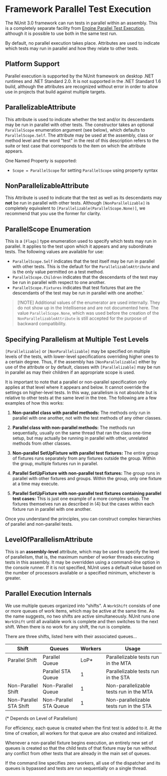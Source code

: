 # Framework Parallel Test Execution

The NUnit 3.0 framework can run tests in parallel within an assembly. This is a completely separate facility from
[Engine Parallel Test Execution](Engine-Parallel-Test-Execution.md), although it is possible to use both in the same
test run.

By default, no parallel execution takes place. Attributes are used to indicate which tests may run in parallel and how
they relate to other tests.

## Platform Support

Parallel execution is supported by the NUnit framework on desktop .NET runtimes and .NET Standard 2.0. It is not
supported in the .NET Standard 1.6 build, although the attributes are recognized without error in order to allow use in
projects that build against multiple targets.

## ParallelizableAttribute

This attribute is used to indicate whether the test and/or its descendants may be run in parallel with other tests. The
constructor takes an optional `ParallelScope` enumeration argument (see below), which defaults to `ParallelScope.Self`.
The attribute may be used at the assembly, class or method level and the word "test" in the rest of this description
refers to the suite or test case that corresponds to the item on which the attribute appears.

One Named Property is supported:

* `Scope = ParallelScope` for setting `ParallelScope` using property syntax

## NonParallelizableAttribute

This Attribute is used to indicate that the test as well as its descendants may __not__ be run in parallel with other
tests. Although `[NonParallelizable]` is completely equivalent to `[Parallelizable(ParallelScope.None)]`, we recommend
that you use the former for clarity.

## ParallelScope Enumeration

This is a `[Flags]` type enumeration used to specify which tests may run in parallel. It applies to the test upon which
it appears and any subordinate tests. The following values are available for use:

* `ParallelScope.Self` indicates that the test itself may be run in parallel with other tests. This is the default for
  the `ParallelizableAttribute` and is the only value permitted on a test method.
* `ParallelScope.Children` indicates that the descendants of the test may be run in parallel with respect to one
  another.
* `ParallelScope.Fixtures` indicates that test fixtures that are the descendants of the test may be run in parallel with
  one another.`

> [!NOTE] Additional values of the enumerator are used internally. They do not show up in the Intellisense and are not
> documented here. The value `ParallelScope.None`, which was used before the creation of the
> `NonParallelizableAttribute` is still accepted for the purpose of backward compatibility.

## Specifying Parallelism at Multiple Test Levels

`[Parallelizable]` or `[NonParallelizable]` may be specified on multiple levels of the tests, with lower-level
specifications overriding higher ones to a certain degree. Thus, if the assembly has `[NonParallelizable]` either by use
of the attribute or by default, classes with `[Parallelizable]` may be run in parallel as may their children if an
appropriate scope is used.

It is important to note that a parallel or non-parallel specification only applies at that level where it appears and
below. It cannot override the settings on higher-level tests. In this way, parallelism is not absolute but is relative
to other tests at the same level in the tree. The following are a few examples of how this works:

1. __Non-parallel class with parallel methods:__ The methods only run in parallel with one another, not with the test
   methods of any other classes.

2. __Parallel class with non-parallel methods:__ The methods run sequentially, usually on the same thread that ran the
   class one-time setup, but may actually be running in parallel with other, unrelated methods from other classes.

3. __Non-parallel SetUpFixture with parallel test fixtures:__ The entire group of fixtures runs separately from any
   fixtures outside the group. Within the group, multiple fixtures run in parallel.

4. __Parallel SetUpFixture with non-parallel test fixtures:__ The group runs in parallel with other fixtures and groups.
   Within the group, only one fixture at a time may execute.

5. __Parallel SetUpFixture with non-parallel test fixtures containing parallel test cases:__ This is just one example of
   a more complex setup. The fixtures themselves run as described in (4) but the cases within each fixture run in
   parallel with one another.

Once you understand the principles, you can construct complex hierarchies of parallel and non-parallel tests.

## LevelOfParallelismAttribute

This is an __assembly-level__ attribute, which may be used to specify the level of parallelism, that is, the maximum
number of worker threads executing tests in this assembly. It may be overridden using a command-line option in the
console runner. If it is not specified, NUnit uses a default value based on the number of processors available or a
specified minimum, whichever is greater.

## Parallel Execution Internals

We use multiple queues organized into "shifts". A `WorkShift` consists of one or more queues of work items, which may be
active at the same time. As the name suggests, no two shifts are active simultaneously. NUnit runs one `WorkShift` until
all available work is complete and then switches to the next shift. When there is no work for any shift, the run is
complete.

There are three shifts, listed here with their associated queues...

|     Shift              |    Queues              |  Workers  |  Usage    |
|------------------------|------------------------|-----------|-----------|
| Parallel Shift         | Parallel Queue         |    LoP*   | Parallelizable tests run in the MTA |
|                        | Parallel STA Queue     |     1     | Parallelizable tests run in the STA |
| Non-Parallel Shift     | Non-Parallel Queue     |     1     | Non-parallelizable tests run in the MTA |
| Non-Parallel STA Shift | Non-Parallel STA Queue |     1     | Non-parallelizable tests run in the STA |

(* Depends on Level of Parallelism)

For efficiency, each queue is created when the first test is added to it. At the time of creation, all workers for that
queue are also created and initialized.

Whenever a non-parallel fixture begins execution, an entirely new set of queues is created so that the child tests of
that fixture may be run without any conflict from other tests that are already in the main set of queues.

If the command line specifies zero workers, all use of the dispatcher and its queues is bypassed and tests are run
sequentially on a single thread.
